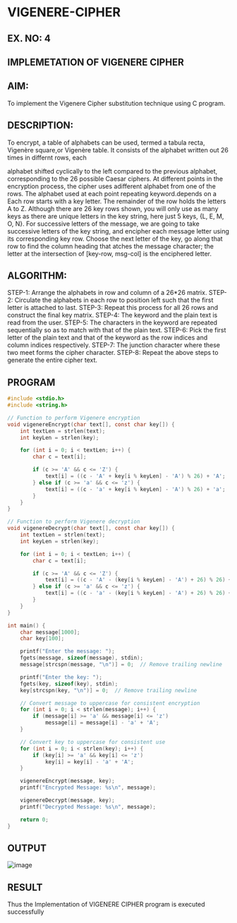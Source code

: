 # VIGENERE-CIPHER
## EX. NO: 4
 

## IMPLEMETATION OF VIGENERE CIPHER
 

## AIM:

To implement the Vigenere Cipher substitution technique using C program.

## DESCRIPTION:

To encrypt, a table of alphabets can be used, termed a tabula recta, Vigenère square,or Vigenère table. It consists of the alphabet written out 26 times in differnt rows, each
 
alphabet shifted cyclically to the left compared to the previous alphabet, corresponding to the 26 possible Caesar ciphers. At different points in the encryption process, the cipher uses adifferent alphabet from one of the rows. The alphabet used at each point repeating keyword.depends on a Each row starts with a key letter. The remainder of the row holds the letters A to Z. Although there are 26 key rows shown, you will only use as many keys as there are unique letters in the key string, here just 5 keys, {L, E, M, O, N}. For successive letters of the message, we are going to take successive letters of the key string, and encipher each message letter using its corresponding key row. Choose the next letter of the key, go along that row to find the column heading that	atches the message character; the letter at the intersection of
[key-row, msg-col] is the enciphered letter.


## ALGORITHM:

STEP-1: Arrange the alphabets in row and column of a 26*26 matrix.
STEP-2: Circulate the alphabets in each row to position left such that the first letter is attached to last.
STEP-3: Repeat this process for all 26 rows and construct the final key matrix.
STEP-4: The keyword and the plain text is read from the user.
STEP-5: The characters in the keyword are repeated sequentially so as to match with that of the plain text.
STEP-6: Pick the first letter of the plain text and that of the keyword as the row indices and column indices respectively.
STEP-7: The junction character where these two meet forms the cipher character.
STEP-8: Repeat the above steps to generate the entire cipher text.


## PROGRAM
```C
#include <stdio.h>
#include <string.h>

// Function to perform Vigenere encryption
void vigenereEncrypt(char text[], const char key[]) {
    int textLen = strlen(text);
    int keyLen = strlen(key);

    for (int i = 0; i < textLen; i++) {
        char c = text[i];

        if (c >= 'A' && c <= 'Z') {
            text[i] = ((c - 'A' + key[i % keyLen] - 'A') % 26) + 'A';
        } else if (c >= 'a' && c <= 'z') {
            text[i] = ((c - 'a' + key[i % keyLen] - 'A') % 26) + 'a';
        }
    }
}

// Function to perform Vigenere decryption
void vigenereDecrypt(char text[], const char key[]) {
    int textLen = strlen(text);
    int keyLen = strlen(key);

    for (int i = 0; i < textLen; i++) {
        char c = text[i];

        if (c >= 'A' && c <= 'Z') {
            text[i] = ((c - 'A' - (key[i % keyLen] - 'A') + 26) % 26) + 'A';
        } else if (c >= 'a' && c <= 'z') {
            text[i] = ((c - 'a' - (key[i % keyLen] - 'A') + 26) % 26) + 'a';
        }
    }
}

int main() {
    char message[1000];
    char key[100];

    printf("Enter the message: ");
    fgets(message, sizeof(message), stdin);
    message[strcspn(message, "\n")] = 0;  // Remove trailing newline

    printf("Enter the key: ");
    fgets(key, sizeof(key), stdin);
    key[strcspn(key, "\n")] = 0;  // Remove trailing newline

    // Convert message to uppercase for consistent encryption
    for (int i = 0; i < strlen(message); i++) {
        if (message[i] >= 'a' && message[i] <= 'z')
            message[i] = message[i] - 'a' + 'A';
    }

    // Convert key to uppercase for consistent use
    for (int i = 0; i < strlen(key); i++) {
        if (key[i] >= 'a' && key[i] <= 'z')
            key[i] = key[i] - 'a' + 'A';
    }

    vigenereEncrypt(message, key);
    printf("Encrypted Message: %s\n", message);

    vigenereDecrypt(message, key);
    printf("Decrypted Message: %s\n", message);

    return 0;
}
```

## OUTPUT

![image](https://github.com/user-attachments/assets/bc5f8a86-4f30-474e-a78e-36ab01939465)


## RESULT

Thus the  Implementation of VIGENERE CIPHER program is executed successfully
